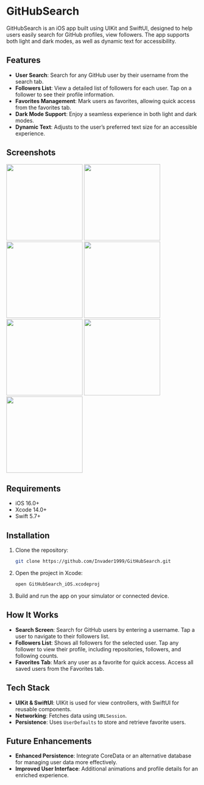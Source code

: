 
# GitHubSearch

GitHubSearch is an iOS app built using UIKit and SwiftUI, designed to help users easily search for GitHub profiles, view followers. The app supports both light and dark modes, as well as dynamic text for accessibility.

## Features

- **User Search**: Search for any GitHub user by their username from the search tab.
- **Followers List**: View a detailed list of followers for each user. Tap on a follower to see their profile information.
- **Favorites Management**: Mark users as favorites, allowing quick access from the favorites tab.
- **Dark Mode Support**: Enjoy a seamless experience in both light and dark modes.
- **Dynamic Text**: Adjusts to the user’s preferred text size for an accessible experience.

## Screenshots

<img src="https://github.com/user-attachments/assets/dc46339a-d922-4186-ac1d-9fb126e496c7" width = "200">
<img src="https://github.com/user-attachments/assets/138c2900-0b00-4efd-8517-1239a97c45f9" width = "200">
<img src="https://github.com/user-attachments/assets/954d9472-8f1d-4d13-abf6-2e08cd38b5fd" width = "200">
<img src="https://github.com/user-attachments/assets/83cac18f-e07d-4978-8353-b7436865fcda" width = "200">
<img src="https://github.com/user-attachments/assets/f1babe48-c26c-4714-880b-e55b91c79dcd" width = "200">
<img src="https://github.com/user-attachments/assets/69671315-c2cf-4a60-81ef-0312de024ccf" width = "200">
<img src="https://github.com/user-attachments/assets/f4173a6a-2f06-49ed-9a27-151ab57ae1f4" width = "200">

## Requirements

- iOS 16.0+
- Xcode 14.0+
- Swift 5.7+

## Installation

1. Clone the repository:
   ```bash
   git clone https://github.com/Invader1999/GitHubSearch.git
   ```
2. Open the project in Xcode:
   ```bash
   open GitHubSearch_iOS.xcodeproj
   ```
3. Build and run the app on your simulator or connected device.

## How It Works

- **Search Screen**: Search for GitHub users by entering a username. Tap a user to navigate to their followers list.
- **Followers List**: Shows all followers for the selected user. Tap any follower to view their profile, including repositories, followers, and following counts.
- **Favorites Tab**: Mark any user as a favorite for quick access. Access all saved users from the Favorites tab.

## Tech Stack

- **UIKit & SwiftUI**: UIKit is used for view controllers, with SwiftUI for reusable components.
- **Networking**: Fetches data using `URLSession`.
- **Persistence**: Uses `UserDefaults` to store and retrieve favorite users.
  
## Future Enhancements

- **Enhanced Persistence**: Integrate CoreData or an alternative database for managing user data more effectively.
- **Improved User Interface**: Additional animations and profile details for an enriched experience.

